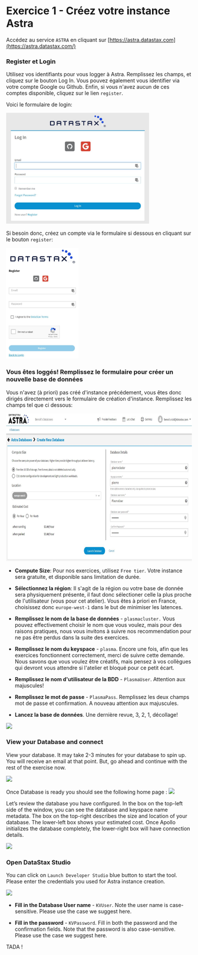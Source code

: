 # Exercice 1 - Créez votre instance Astra


Accédez au service `ASTRA` en cliquant sur [https://astra.datastax.com](https://astra.datastax.com/)

### Register et Login

Utilisez vos identifiants pour vous logger à Astra. Remplissez les champs, et cliquez sur le bouton Log In.
Vous pouvez également vous identifier via votre compte Google ou Github.
Enfin, si vous n'avez aucun de ces comptes disponible, cliquez sur le lien `register`.

Voici le formulaire de login:

<img src="https://github.com/Ben-dse/cassandra-workshop-online/blob/master/images/astra_login.JPG" height="300" />

Si besoin donc, créez un compte via le formulaire si dessous  en cliquant sur le bouton `register`:

<img src="https://github.com/Ben-dse/cassandra-workshop-online/blob/master/images/astra_register.JPG" height="300" />


### Vous êtes loggés! Remplissez le formulaire pour créer un nouvelle base de données

Vous n'avez (à priori) pas créé d'instance précédement, vous êtes donc dirigés directement vers le formulaire de création d'instance.
Remplissez les champs tel que ci dessous:

<img src="https://github.com/Ben-dse/cassandra-workshop-online/blob/master/images/astra_newdb.JPG" height="400" />


- **Compute Size**: Pour nos exercices, utilisez `Free tier`. Votre instance sera gratuite, et disponible sans limitation de durée.

- **Sélectionnez la région**: Il s'agit de la région ou votre base de donnée sera physiquement présente, il faut donc sélectioner celle la plus proche de l'utilisateur (vous pour cet atelier). Vous êtes à priori en France, choisissez donc `europe-west-1` dans le but de minimiser les latences.

- **Remplissez le nom de la base de données** - `plasmacluster.` Vous pouvez effectivement choisir le nom que vous voulez, mais pour des raisons pratiques, nous vous invitons à suivre nos recommendation pour ne pas être perdus dans la suite des exercices.

- **Remplissez le nom du keyspace** - `plasma`. Encore une fois, afin que les exercices fonctionnent correctement, merci de suivre cette demande. Nous savons que vous voulez être créatifs, mais pensez à vos collègues qui devront vous attendre si l'atelier et bloqué pour ce petit écart.

- **Remplissez le nom d'utilisateur de la BDD** - `PlasmaUser`. Attention aux majuscules!

- **Remplissez le mot de passe** - `PlasmaPass`. Remplissez les deux champs mot de passe et confirmation. A nouveau attention aux majuscules.

- **Lancez la base de données**. Une dernière revue, 3, 2, 1, décollage!


<img src="https://raw.githubusercontent.com/DataStax-Academy/cassandra-workshop-online/master/images/04.png" height="300" />


### View your Database and connect

View your database. It may take 2-3 minutes for your database to spin up. You will receive an email at that point. But, go ahead and continue with the rest of the exercise now.

<img src="https://raw.githubusercontent.com/DataStax-Academy/cassandra-workshop-online/master/images/05.png" height="300" />


Once Database is ready you should see the following home page :
<img src="https://raw.githubusercontent.com/DataStax-Academy/cassandra-workshop-online/master/images/06.png" height="100" />


Let’s review the database you have configured. In the box on the top-left side of the window, you can see the database and keyspace name metadata. The box on the top-right describes the size and location of your database. The lower-left box shows your estimated cost. Once Apollo initializes the database completely, the lower-right box will have connection details.

<img src="https://raw.githubusercontent.com/DataStax-Academy/cassandra-workshop-online/master/images/07.png" height="100" />


### Open DataStax Studio


You can click on `Launch Developer Studio` blue button to start the tool. Please enter the credentials you used for Astra instance creation.

<img src="https://raw.githubusercontent.com/DataStax-Academy/cassandra-workshop-online/master/images/08.png" height="300" />


- **Fill in the Database User name** - `KVUser`. Note the user name is case-sensitive. Please use the case we suggest here.

- **Fill in the password** - `KVPassword`. Fill in both the password and the confirmation fields. Note that the password is also case-sensitive. Please use the case we suggest here.

TADA !


